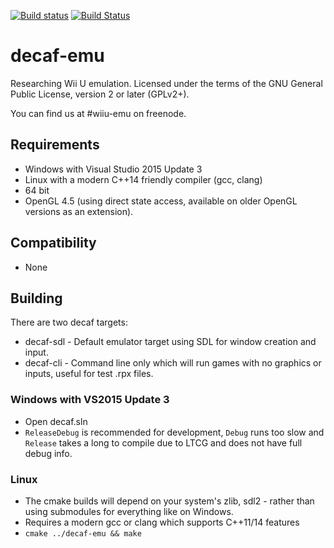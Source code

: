 [![Build status](https://ci.appveyor.com/api/projects/status/fbhhy0nf6nym9pcf?svg=true)](https://ci.appveyor.com/project/exjam/decaf-emu) [![Build Status](https://travis-ci.org/decaf-emu/decaf-emu.svg?branch=master)](https://travis-ci.org/decaf-emu/decaf-emu)

# decaf-emu
Researching Wii U emulation. Licensed under the terms of the GNU General Public License, version 2 or later (GPLv2+).

You can find us at #wiiu-emu on freenode.

## Requirements
- Windows with Visual Studio 2015 Update 3
- Linux with a modern C++14 friendly compiler (gcc, clang)
- 64 bit
- OpenGL 4.5 (using direct state access, available on older OpenGL versions as an extension).

## Compatibility
- None

## Building

There are two decaf targets:
- decaf-sdl - Default emulator target using SDL for window creation and input.
- decaf-cli - Command line only which will run games with no graphics or inputs, useful for test .rpx files.

### Windows with VS2015 Update 3
- Open decaf.sln
- `ReleaseDebug` is recommended for development, `Debug` runs too slow and `Release` takes a long to compile due to LTCG and does not have full debug info.

### Linux
- The cmake builds will depend on your system's zlib, sdl2 - rather than using submodules for everything like on Windows.
- Requires a modern gcc or clang which supports C++11/14 features
- `cmake ../decaf-emu && make`
